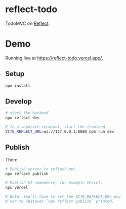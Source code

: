 # reflect-todo

TodoMVC on [Reflect](https://reflect.net/).

# Demo

Running live at https://reflect-todo.vercel.app/.

## Setup

```bash
npm install
```

## Develop

```bash
# start the backend
npx reflect dev

# In a separate terminal, start the frontend
VITE_REFLECT_URL=ws://127.0.0.1:8080 npm run dev
```

## Publish

Then:

```bash
# Publish server to reflect.net
npx reflect publish

# Publish UI somewhere, for example Vercel.
npx vercel

# Note: You'll have to set the VITE_REFLECT_URL env
# var to whatever `npx reflect publish` printed.
```
